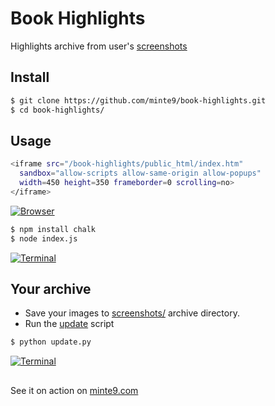 # Book Highlights

Highlights archive from user's [screenshots](https://github.com/minte9/book-highlights/tree/main/files_archive/)

## Install

~~~sh
$ git clone https://github.com/minte9/book-highlights.git
$ cd book-highlights/
~~~

## Usage

~~~sh
<iframe src="/book-highlights/public_html/index.htm" 
  sandbox="allow-scripts allow-same-origin allow-popups" 
  width=450 height=350 frameborder=0 scrolling=no>
</iframe>
~~~

[![Browser](https://www.minte9.com/lib/images/github/book-highlights/m9_06.png)](https://www.minte9.com)

~~~sh
$ npm install chalk
$ node index.js
~~~

[![Terminal](https://www.minte9.com/lib/images/github/book-highlights/highlight_02.png)](https://www.minte9.com)

## Your archive

- Save your images to [screenshots/](https://github.com/minte9/book-highlights/tree/main/files_archive/screenshots) archive directory.
- Run the [update](https://github.com/minte9/book-highlights/blob/main/update.py) script

~~~sh
$ python update.py
~~~

[![Terminal](https://www.minte9.com/lib/images/github/book-highlights/screenshots_sample.png)](https://www.minte9.com)

##

See it on action on [minte9.com](https://www.minte9.com)
